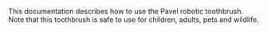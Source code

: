 This documentation describes how to use the Pavel robotic toothbrush.
Note that this toothbrush is safe to use for children, adults, pets and wildlife.
